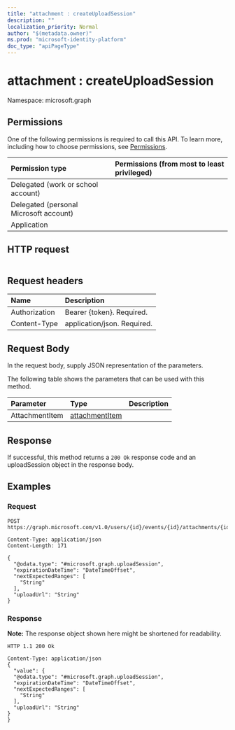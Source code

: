 ```yaml
---
title: "attachment : createUploadSession"
description: ""
localization_priority: Normal
author: "$(metadata.owner)"
ms.prod: "microsoft-identity-platform"
doc_type: "apiPageType"
---
```


# attachment : createUploadSession

Namespace: microsoft.graph

## Permissions

One of the following permissions is required to call this API. To learn more, including how to choose permissions, see [Permissions](/graph/permissions-reference).

| Permission type                        | Permissions (from most to least privileged) |
| :------------------------------------- | :------------------------------------------ |
| Delegated (work or school account)     |                                             |
| Delegated (personal Microsoft account) |                                             |
| Application                            |                                             |

## HTTP request

<!-- {
  "blockType": "ignored"
}
-->

```http

```

## Request headers

| Name          | Description                 |
| :------------ | :-------------------------- |
| Authorization | Bearer {token}. Required.   |
| Content-Type  | application/json. Required. |

## Request Body

In the request body, supply JSON representation of the parameters.

<!-- Actions and Functions -->

The following table shows the parameters that can be used with this method.

| Parameter      | Type                                             | Description |
| :------------- | :----------------------------------------------- | :---------- |
| AttachmentItem | [attachmentItem](../resources/attachmentitem.md) |             |

<!-- CRUD Methods -->

## Response

If successful, this method returns a `200 Ok` response code and an uploadSession object in the response body.

## Examples

### Request

<!-- {
  "blockType": "request",
  "name": "attachment_createuploadsession"
}
-->

```http
POST https://graph.microsoft.com/v1.0/users/{id}/events/{id}/attachments/{id}/createUploadSession

Content-Type: application/json
Content-Length: 171

{
  "@odata.type": "#microsoft.graph.uploadSession",
  "expirationDateTime": "DateTimeOffset",
  "nextExpectedRanges": [
    "String"
  ],
  "uploadUrl": "String"
}

```

### Response

**Note:** The response object shown here might be shortened for readability.

<!-- {
  "blockType": "response",
  "truncated": true,
  "@odata.type": "Microsoft.OutlookServices.uploadSession"
}
-->

```http
HTTP 1.1 200 Ok

Content-Type: application/json
{
  "value": {
  "@odata.type": "#microsoft.graph.uploadSession",
  "expirationDateTime": "DateTimeOffset",
  "nextExpectedRanges": [
    "String"
  ],
  "uploadUrl": "String"
}
}

```
